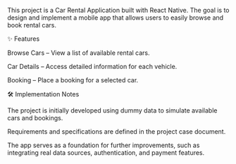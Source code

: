 This project is a Car Rental Application built with React Native. The goal is to design and implement a mobile app that allows users to easily browse and book rental cars.

✨ Features

Browse Cars – View a list of available rental cars.

Car Details – Access detailed information for each vehicle.

Booking – Place a booking for a selected car.

🛠 Implementation Notes

The project is initially developed using dummy data to simulate available cars and bookings.

Requirements and specifications are defined in the project case document.

The app serves as a foundation for further improvements, such as integrating real data sources, authentication, and payment features.

